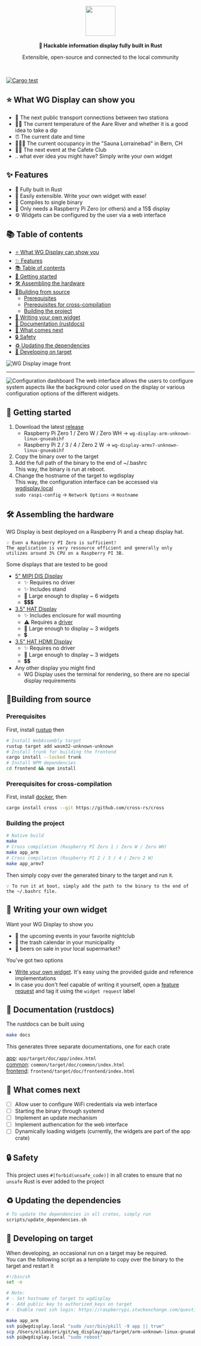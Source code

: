 <div align="center">
    <br>
    <img src="docs/images/logo.png" style="height: 80px">
    <br>
    <br>
    <strong>
        🦀 Hackable information display fully built in Rust
    </strong>
    <p>Extensible, open-source and connected to the local community</p>
    <br/>
</div>

[![Cargo test](https://github.com/eliabieri/wg_display/actions/workflows/cargo_test.yml/badge.svg)](https://github.com/eliabieri/wg_display/actions/workflows/cargo_test.yml)

## ⭐️ What WG Display can show you

- 🚂 The next public transport connections between two stations
- 🏊🏻 The current temperature of the Aare River and whether it is a good idea to take a dip
- ⏰ The current date and time
- 🧖🏽‍♀️ The current occupancy in the "Sauna Lorrainebad" in Bern, CH
- 🕺🏾 The next event at the Cafete Club
- .. what ever idea you might have? Simply write your own widget

## ✨ Features

- 🦀 Fully built in Rust
- 🔧 Easily extensible. Write your own widget with ease!
- 🚀 Compiles to single binary
- 🤑 Only needs a Raspberry Pi Zero (or others) and a 15$ display
- ⚙️ Widgets can be configured by the user via a web interface

## 📚 Table of contents

- [⭐️ What WG Display can show you](#️-what-wg-display-can-show-you)
- [✨ Features](#-features)
- [📚 Table of contents](#-table-of-contents)
- [🚀 Getting started](#-getting-started)
- [🛠️ Assembling the hardware](#️-assembling-the-hardware)
- [🔨Building from source](#building-from-source)
  - [Prerequisites](#prerequisites)
  - [Prerequisites for cross-compilation](#prerequisites-for-cross-compilation)
  - [Building the project](#building-the-project)
- [👏 Writing your own widget](#-writing-your-own-widget)
- [📖 Documentation (rustdocs)](#-documentation-rustdocs)
- [🔮 What comes next](#-what-comes-next)
- [🔒 Safety](#-safety)
- [♻️ Updating the dependencies](#️-updating-the-dependencies)
- [🦾 Developing on target](#-developing-on-target)

![WG Display image front](docs/images/wg_display.jpg)

---

![Configuration dashboard](docs/images/dashboard.jpeg)
The web interface allows the users to configure system aspects like the background color used on the display or various configuration options of the different widgets.

## 🚀 Getting started

1. Download the latest [release](https://github.com/eliabieri/wg_display/releases)
   - Raspberry Pi Zero 1 / Zero W / Zero WH -> `wg-display-arm-unknown-linux-gnueabihf`
   - Raspberry Pi 2 / 3 / 4 / Zero 2 W -> `wg-display-armv7-unknown-linux-gnueabihf`
2. Copy the binary over to the target
3. Add the full path of the binary to the end of ~/.bashrc  
   This way, the binary is run at reboot.
4. Change the hostname of the target to wgdisplay  
   This way, the configuration interface can be accessed via [wgdisplay.local](http://wgdisplay.local)  
   `sudo raspi-config` -> `Network Options` -> `Hostname`

## 🛠️ Assembling the hardware

WG Display is best deployed on a Raspberry Pi and a cheap display hat.

```text
💡 Even a Raspberry PI Zero is sufficient! 
The application is very ressource efficient and generally only utilizes around 3% CPU on a Raspberry PI 3B.
```

Some displays that are tested to be good

- [5" MIPI DIS Display](https://t.ly/fWl3)
  - ✨ Requires no driver
  - ✨ Includes stand
  - 📐 Large enough to display ~ 6 widgets
  - 💲💲💲
- [3.5" HAT Display](https://t.ly/DfWJ)
  - ✨ Includes enclosure for wall mounting
  - ⚠️ Requires a [driver](https://github.com/goodtft/LCD-show/blob/master/MHS35-show)
  - 📐 Large enough to display ~ 3 widgets
  - 💲
- [3.5" HAT HDMI Display](https://t.ly/l2Rd)
  - ✨ Requires no driver
  - 📐 Large enough to display ~ 3 widgets
  - 💲💲
- Any other display you might find
  - WG Display uses the terminal for rendering, so there are no special display requirements

## 🔨Building from source

### Prerequisites

First, install [rustup](https://rustup.rs) then

```bash
# Install WebAssembly target
rustup target add wasm32-unknown-unknown
# Install trunk for building the frontend
cargo install --locked trunk
# Install NPM dependencies
cd frontend && npm install
```

### Prerequisites for cross-compilation

First, install [docker](https://www.docker.com), then

```bash
cargo install cross --git https://github.com/cross-rs/cross
```

### Building the project

```bash
# Native build
make
# Cross compilation (Raspberry PI Zero 1 / Zero W / Zero WH)
make app_arm
# Cross compilation (Raspberry PI 2 / 3 / 4 / Zero 2 W)
make app_armv7
```

Then simply copy over the generated binary to the target and run it.

```text
💡 To run it at boot, simply add the path to the binary to the end of the ~/.bashrc file.
```

## 👏 Writing your own widget

Want your WG Display to show you

- 🥳 the upcoming events in your favorite nightclub
- 🚮 the trash calendar in your municipality
- 🍺 beers on sale in your local supermarket?  

You've got two options

- [Write your own widget](docs/write_new_widget.md). It's easy using the provided guide and reference implementations
- In case you don't feel capable of writing it yourself, open a [feature request](https://github.com/eliabieri/wg_display/issues/new) and tag it using the `widget request` label

## 📖 Documentation (rustdocs)

The rustdocs can be built using

```bash
make docs
```

This generates three separate documentations, one for each crate

[app](app/target/doc/wg_display/index.html): ```app/target/doc/app/index.html```  
[common](common/target/doc/common/index.html): ```common/target/doc/common/index.html```  
[frontend](frontend/target/doc/frontend/index.html): ```frontend/target/doc/frontend/index.html```

## 🔮 What comes next

- [ ] Allow user to configure WiFi credentials via web interface
- [ ] Starting the binary through systemd
- [ ] Implement an update mechanism
- [ ] Implement authencation for the web interface
- [ ] Dynamically loading widgets (currently, the widgets are part of the app crate)

## 🔒 Safety

This project uses `#[forbid(unsafe_code)]` in all crates to ensure that no `unsafe` Rust is ever added to the project

## ♻️ Updating the dependencies

```bash
# To update the dependencies in all crates, simply run
scripts/update_dependencies.sh
```

## 🦾 Developing on target

When developing, an occasional run on a target may be required.  
You can the following script as a template to copy over the binary to the target and restart it

```bash
#!/bin/sh
set -e

# Note:
# - Set hostname of target to wgdisplay
# - Add public key to authorized_keys on target
# - Enable root ssh login: https://raspberrypi.stackexchange.com/questions/48056/how-to-login-as-root-remotely

make app_arm
ssh pi@wgdisplay.local "sudo /usr/bin/pkill -9 app || true"
scp /Users/eliabieri/git/wg_display/app/target/arm-unknown-linux-gnueabihf/release/app pi@wgdisplay.local:/home/pi
ssh pi@wgdisplay.local "sudo reboot"
```
